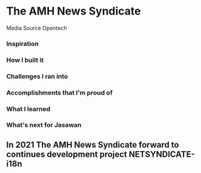 # The AMH News Syndicate 
Media Source Opentech
### Inspiration  
### How I built it  
### Challenges I ran into  
### Accomplishments that I'm proud of  
### What I learned  
### What's next for Jasawan 

## In 2021 The AMH News Syndicate forward to continues development project NETSYNDICATE-i18n
 
